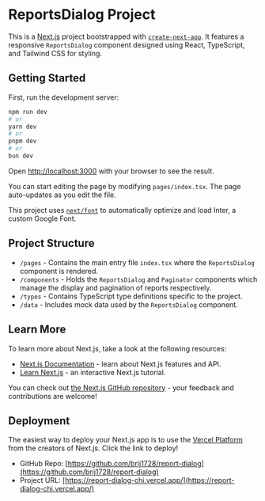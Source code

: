 # ReportsDialog Project

This is a [Next.js](https://nextjs.org/) project bootstrapped with [`create-next-app`](https://github.com/vercel/next.js/tree/canary/packages/create-next-app). It features a responsive `ReportsDialog` component designed using React, TypeScript, and Tailwind CSS for styling.

## Getting Started

First, run the development server:

```bash
npm run dev
# or
yarn dev
# or
pnpm dev
# or
bun dev
```

Open [http://localhost:3000](http://localhost:3000) with your browser to see the result.

You can start editing the page by modifying `pages/index.tsx`. The page auto-updates as you edit the file.

This project uses [`next/font`](https://nextjs.org/docs/basic-features/font-optimization) to automatically optimize and load Inter, a custom Google Font.

## Project Structure

- `/pages` - Contains the main entry file `index.tsx` where the `ReportsDialog` component is rendered.
- `/components` - Holds the `ReportsDialog` and `Paginator` components which manage the display and pagination of reports respectively.
- `/types` - Contains TypeScript type definitions specific to the project.
- `/data` - Includes mock data used by the `ReportsDialog` component.

## Learn More

To learn more about Next.js, take a look at the following resources:

- [Next.js Documentation](https://nextjs.org/docs) - learn about Next.js features and API.
- [Learn Next.js](https://nextjs.org/learn) - an interactive Next.js tutorial.

You can check out [the Next.js GitHub repository](https://github.com/vercel/next.js/) - your feedback and contributions are welcome!

## Deployment

The easiest way to deploy your Next.js app is to use the [Vercel Platform](https://vercel.com/new?utm_medium=default-template&filter=next.js&utm_source=create-next-app&utm_campaign=create-next-app-readme) from the creators of Next.js. Click the link to deploy!

- GitHub Repo: [https://github.com/brij1728/report-dialog](https://github.com/brij1728/report-dialog)
- Project URL: [https://report-dialog-chi.vercel.app/](https://report-dialog-chi.vercel.app/)

